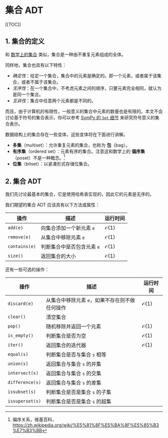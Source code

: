 # 集合 ADT

[[TOC]]

## 1. 集合的定义

和 [数学上的集合](../../basic-math/set-theory/set.md) 类似，集合是一种由不重复元素组成的全体。

同样地，集合也具有以下特性：

- *确定性*：给定一个集合，集合中的元素是确定的。即一个元素，或者属于该集合，或者不属于该集合。
- *无序性*：在一个集合中，不考虑元素之间的顺序，只要元素完全相同，就认为是同一个集合。
- *互异性*：集合中任意两个元素都是不同的。

而且，由于计算机的有限性，一般意义的集合中元素的数量也是有限的。本文不会讨论基于符号的集合表示，你可以参考 [SymPy 的 `Set` 细节](https://docs.sympy.org/latest/modules/sets.html) 来研究符号意义的集合表示。

数据结构上的集合存在一些变体，这些变体将在下面进行讲解。

- **多集**（multiset）：允许重复元素的集合，也称为 **包**（bag）。
- **有序集**（ordered set）：元素有序的集合。注意这和数学上的 **偏序集**（poset）不是一种概念。[^1]
- **位集**（bitset）：以紧凑形式存储位集合。

[^1]: 偏序关系，维基百科，<https://zh.wikipedia.org/wiki/%E5%81%8F%E5%BA%8F%E5%85%B3%E7%B3%BB>

## 2. 集合 ADT

我们先讨论最基本的集合，它是使用哈希表实现的，因此它的元素是无序的。

我们期望的集合 ADT 应该具有以下方法或属性：

| 操作          | 描述                       | 运行时间         |
| ------------- | -------------------------- | ---------------- |
| `add(e)`      | 向集合添加一个新元素 `e`   | $\mathcal{O}(1)$ |
| `remove(e)`   | 从集合中移除元素 `e`       | $\mathcal{O}(1)$ |
| `contains(e)` | 判断集合中是否包含元素 `e` | $\mathcal{O}(1)$ |
| `size()`      | 返回集合的大小             | $\mathcal{O}(1)$ |

还有一些可选的操作：

| 操作            | 描述                                           | 运行时间         |
| --------------- | ---------------------------------------------- | ---------------- |
| `discard(e)`    | 从集合中移除元素 `e`，如果不存在则不做任何操作 | $\mathcal{O}(1)$ |
| `clear()`       | 清空集合                                       |                  |
| `pop()`         | 随机移除并返回一个元素                         | $\mathcal{O}(1)$ |
| `is_empty()`    | 判断集合是否为空                               | $\mathcal{O}(1)$ |
| `iter()`        | 返回集合的迭代器                               | $\mathcal{O}(1)$ |
| `equal(s)`      | 判断集合是否与集合 `s` 相等                    |                  |
| `union(s)`      | 返回集合与集合 `s` 的并集                      |                  |
| `intersect(s)`  | 返回集合与集合 `s` 的交集                      |                  |
| `difference(s)` | 返回集合与集合 `s` 的差集                      |                  |
| `issubset(s)`   | 判断集合是否是集合 `s` 的子集                  |                  |
| `issuperset(s)` | 判断集合是否是集合 `s` 的超集                  |                  |
